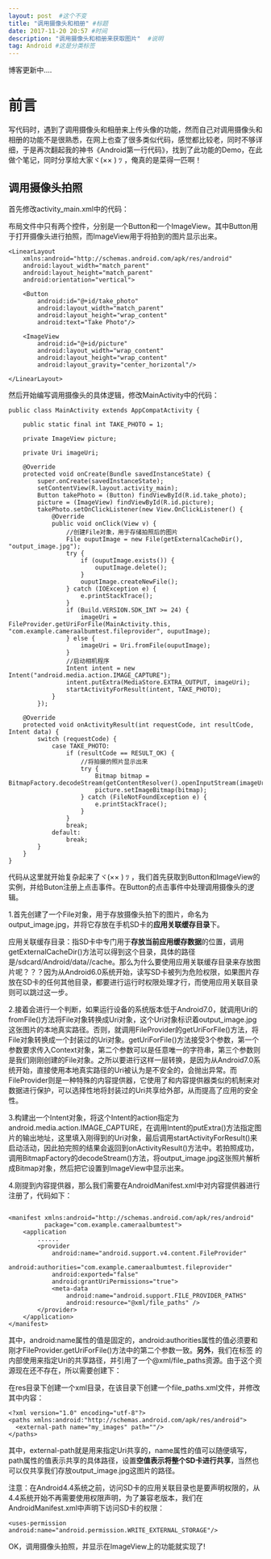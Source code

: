 ```yaml
---
layout: post  #这个不变
title: "调用摄像头和相册" #标题
date: 2017-11-20 20:57 #时间
description: "调用摄像头和相册来获取图片"  #说明
tag: Android #这是分类标签
---
```


博客更新中....
# 前言
写代码时，遇到了调用摄像头和相册来上传头像的功能，然而自己对调用摄像头和相册的功能不是很熟悉，在网上也查了很多类似代码，感觉都比较老，同时不够详细，于是再次翻起我的神书《Android第一行代码》，找到了此功能的Demo，在此做个笔记，同时分享给大家ヾ(×× ) ﾂ ，俺真的是菜得一匹啊！
## 调用摄像头拍照
首先修改activity_main.xml中的代码：

布局文件中只有两个控件，分别是一个Button和一个ImageView。其中Button用于打开摄像头进行拍照，而ImageView用于将拍到的图片显示出来。
```
<LinearLayout
    xmlns:android="http://schemas.android.com/apk/res/android"
    android:layout_width="match_parent"
    android:layout_height="match_parent"
    android:orientation="vertical">

    <Button
        android:id="@+id/take_photo"
        android:layout_width="match_parent"
        android:layout_height="wrap_content"
        android:text="Take Photo"/>

    <ImageView
        android:id="@+id/picture"
        android:layout_width="wrap_content"
        android:layout_height="wrap_content"
        android:layout_gravity="center_horizontal"/>

</LinearLayout>
```
然后开始编写调用摄像头的具体逻辑，修改MainActivity中的代码：
```
public class MainActivity extends AppCompatActivity {

    public static final int TAKE_PHOTO = 1;

    private ImageView picture;

    private Uri imageUri;

    @Override
    protected void onCreate(Bundle savedInstanceState) {
        super.onCreate(savedInstanceState);
        setContentView(R.layout.activity_main);
        Button takePhoto = (Button) findViewById(R.id.take_photo);
        picture = (ImageView) findViewById(R.id.picture);
        takePhoto.setOnClickListener(new View.OnClickListener() {
            @Override
            public void onClick(View v) {
                //创建File对象，用于存储拍照后的图片
                File ouputImage = new File(getExternalCacheDir(), "output_image.jpg");
                try {
                    if (ouputImage.exists()) {
                        ouputImage.delete();
                    }
                    ouputImage.createNewFile();
                } catch (IOException e) {
                    e.printStackTrace();
                }
                if (Build.VERSION.SDK_INT >= 24) {
                    imageUri = FileProvider.getUriForFile(MainActivity.this, "com.example.cameraalbumtest.fileprovider", ouputImage);
                } else {
                    imageUri = Uri.fromFile(ouputImage);
                }
                //启动相机程序
                Intent intent = new Intent("android.media.action.IMAGE_CAPTURE");
                intent.putExtra(MediaStore.EXTRA_OUTPUT, imageUri);
                startActivityForResult(intent, TAKE_PHOTO);
            }
        });

    @Override
    protected void onActivityResult(int requestCode, int resultCode, Intent data) {
        switch (requestCode) {
            case TAKE_PHOTO:
                if (resultCode == RESULT_OK) {
                    //将拍摄的照片显示出来
                    try {
                        Bitmap bitmap = BitmapFactory.decodeStream(getContentResolver().openInputStream(imageUri));
                        picture.setImageBitmap(bitmap);
                    } catch (FileNotFoundException e) {
                        e.printStackTrace();
                    }
                }
                break;
            default:
                break;
        }
    }
}
```
代码从这里就开始复杂起来了ヾ(×× ) ﾂ ，我们首先获取到Button和ImageView的实例，并给Buton注册上点击事件。在Button的点击事件中处理调用摄像头的逻辑。

1.首先创建了一个File对象，用于存放摄像头拍下的图片，命名为output_image.jpg，并将它存放在手机SD卡的**应用关联缓存目录**下。

应用关联缓存目录：指SD卡中专门用于**存放当前应用缓存数据**的位置，调用getExternalCacheDir()方法可以得到这个目录，具体的路径是/sdcard/Android/data/<package name>/cache。那么为什么要使用应用关联缓存目录来存放图片呢？？？因为从Android6.0系统开始，读写SD卡被列为危险权限，如果图片存放在SD卡的任何其他目录，都要进行运行时权限处理才行，而使用应用关联目录则可以跳过这一步。

2.接着会进行一个判断，如果运行设备的系统版本低于Android7.0，就调用Uri的fromFile()方法将File对象转换成Uri对象，这个Uri对象标识着output_image.jpg这张图片的本地真实路径。否则，就调用FileProvider的getUriForFile()方法，将File对象转换成一个封装过的Uri对象。getUriForFile()方法接受3个参数，第一个参数要求传入Context对象，第二个参数可以是任意唯一的字符串，第三个参数则是我们刚刚创建的File对象。之所以要进行这样一层转换，是因为从Android7.0系统开始，直接使用本地真实路径的Uri被认为是不安全的，会抛出异常。而FileProvider则是一种特殊的内容提供器，它使用了和内容提供器类似的机制来对数据进行保护，可以选择性地将封装过的Uri共享给外部，从而提高了应用的安全性。

3.构建出一个Intent对象，将这个Intent的action指定为android.media.action.IMAGE_CAPTURE，在调用Intent的putExtra()方法指定图片的输出地址，这里填入刚得到的Uri对象，最后调用startActivityForResult()来启动活动，因此拍完照的结果会返回到onActivityResult()方法中。若拍照成功，调用BitmapFactory的decodeStream()方法，将output_image.jpg这张照片解析成Bitmap对象，然后把它设置到ImageView中显示出来。

4.刚提到内容提供器，那么我们需要在AndroidManifest.xml中对内容提供器进行注册了，代码如下：
```

<manifest xmlns:android="http://schemas.android.com/apk/res/android"
          package="com.example.cameraalbumtest">
    <application
        ......
        <provider
            android:name="android.support.v4.content.FileProvider"
            android:authorities="com.example.cameraalbumtest.fileprovider"
            android:exported="false"
            android:grantUriPermissions="true">
            <meta-data
                android:name="android.support.FILE_PROVIDER_PATHS"
                android:resource="@xml/file_paths" />
        </provider>
    </application>
</manifest>
```
其中，android:name属性的值是固定的，android:authorities属性的值必须要和刚才FileProvider.getUriForFile()方法中的第二个参数一致。**另外**，我们在<provider>标签
的内部使用<meta-data>来指定Uri的共享路径，并引用了一个@xml/file_paths资源。由于这个资源现在还不存在，所以需要创建下：

在res目录下创建一个xml目录，在该目录下创建一个file_paths.xml文件，并修改其中内容：
```
<?xml version="1.0" encoding="utf-8"?>
<paths xmlns:android:"http://schemas.android.com/apk/res/android">
  <external-path name="my_images" path=""/>
</paths>
```
其中，external-path就是用来指定Uri共享的，name属性的值可以随便填写，path属性的值表示共享的具体路径，设置**空值表示将整个SD卡进行共享**，当然也可以仅共享我们存放output_image.jpg这图片的路径。

注意：在Android4.4系统之前，访问SD卡的应用关联目录也是要声明权限的，从4.4系统开始不再需要使用权限声明，为了兼容老版本，我们在AndroidManifest.xml中声明下访问SD卡的权限：
```
<uses-permission android:name="android.permission.WRITE_EXTERNAL_STORAGE"/>
```
OK，调用摄像头拍照，并显示在ImageView上的功能就实现了!
